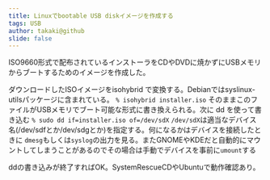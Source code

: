 ```yaml
---
title: Linuxでbootable USB diskイメージを作成する
tags: USB
author: takaki@github
slide: false
---
```

ISO9660形式で配布されているインストーラをCDやDVDに焼かずにUSBメモリからブートするためのイメージを作成した。

ダウンロードしたISOイメージをisohybrid で変換する。Debianではsyslinux-utilsパッケージに含まれている。
```% isohybrid installer.iso```
そのままこのファイルがUSBメモリでブート可能な形式に書き換えられる。次に dd を使って書き込む
```% sudo dd if=installer.iso of=/dev/sdX```
`/dev/sdX`は適当なデバイス名(/dev/sdfとか/dev/sdgとか)を指定する。何になるかはデバイスを接続したときに
`dmesg`もしくは`syslog`の出力を見る。またGNOMEやKDEだと自動的にマウントしてしまうことがあるのでその場合は手動でデバイスを事前に`umount`する

ddの書き込みが終了すればOK。SystemRescueCDやUbuntuで動作確認あり。


